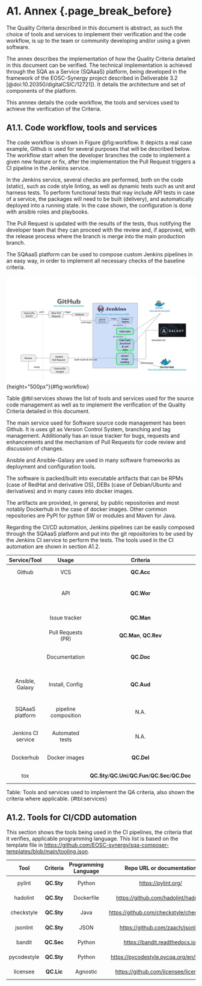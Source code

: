 # A1. Annex {.page_break_before}

The Quality Criteria described in this document is abstract, as such the choice of tools and
services to implement their verification and the code workflow, is up to the team or community
developing and/or using a given software.

The annex describes the implementation of how the Quality Criteria detailed in this document can be
verified. The technical implementation is achieved through the SQA as a Service (SQAaaS) platform,
being developed in the framework of the EOSC-Synergy project described in Deliverable 3.2
[@doi:10.20350/digitalCSIC/12721]). It details the architecture and set of components of the
platform.

This annnex details the code workflow, the tools and services used to achieve the verification of
the Criteria.

## A1.1. Code workflow, tools and services

The code workflow is shown in Figure @fig:workflow. It depicts a real case example, Github is used
for several purposes that will be described below. The workflow start when the developer branches
the code to implement a given new feature or fix, after the implementation the Pull Request triggers
a CI pipeline in the Jenkins service.

In the Jenkins service, several checks are performed, both on the code (static), such as code style
linting, as well as dynamic tests such as unit and harness tests. To perform functional tests that
may include API tests in case of a service, the packages will need to be built (delivery), and
automatically deployed into a running state. In the case shown, the configuration is done with
ansible roles and playbooks.

The Pull Request is updated with the results of the tests, thus notifying the developer team that
they can proceed with the review and, if approved, with the release process where the branch is
merge into the main production branch.

The SQAaaS platform can be used to compose custom Jenkins pipelines in an easy way, in order to
implement all necessary checks of the baseline criteria.

![Code workflow](images/devops.png){height="500px"}{#fig:workflow}

Table @tbl:services shows the list of tools and services used for the source code management as well
as to implement the verification of the Quality Criteria detailed in this document.

The main service used for Software source code management has been Github. It is uses git as Version
Control System, branching and tag management. Additionally has an issue tracker for bugs, requests
and enhancements and the mechanism of Pull Requests for code review and discussion of changes.

Ansible and Ansible-Galaxy are used in many software frameworks as deployment and configuration
tools.

The software is packed/built into executable artifacts that can be RPMs (case of RedHat and
derivative OS), DEBs (case of Debian/Ubuntu and derivatives) and in many cases into docker images.

The artifacts are provided, in general, by public repositories and most notably Dockerhub in the
case of docker images. Other common repositories are PyPI for python SW or modules and Maven for
Java.

Regarding the CI/CD automation, Jenkins pipelines can be easily composed through the SQAaaS platform
and put into the git repositories to be used by the Jenkins CI service to perform the tests. The
tools used in the CI automation are shown in section A1.2.

| Service/Tool    | Usage              | Criteria   | Comment                                      |
|:---------------:|:------------------:|:----------:|:--------------------------------------------:|
| Github          | VCS                | **QC.Acc** | Source code repository - git                 |
|                 | API                | **QC.Wor** | git branching management and version tagging |
|                 | Issue tracker      | **QC.Man** | Track issues, bugs, new features, etc.       |
|                 | Pull Requests (PR) | **QC.Man**, **QC.Rev** | Code review through PRs          |
|                 | Documentation      | **QC.Doc** | Documentation present in VCS repository (markdown) |
| Ansible, Galaxy | Install, Config    | **QC.Aud** | Automated deployment and configuration       |
| SQAaaS platform | pipeline composition | N.A.     | Pipeline composition for automatic tests     |
| Jenkins CI service | Automated tests | N.A.       | Execution of automatic tests     |
| Dockerhub       | Docker images      | **QC.Del** | Public repository of docker images     |
| tox             | | **QC.Sty**/**QC.Uni**/**QC.Fun**/**QC.Sec**/**QC.Doc** | Automated test framework |

Table: Tools and services used to implement the QA criteria, also shown the criteria where
applicable. {#tbl:services}

## A1.2. Tools for CI/CDD automation

This section shows the tools being used in the CI pipelines, the criteria that it verifies,
applicable programming language. This list is based on the template file in
<https://github.com/EOSC-synergy/sqa-composer-templates/blob/main/tooling.json>.

| Tool        | Criteria   | Programming Language | Repo URL or documentation | Summary           |
|:-----------:|:----------:|:--------------------:|:-------------------------:|:-----------------:|
| pylint      | **QC.Sty** | Python     | <https://pylint.org/>                      | Code style |
| hadolint    | **QC.Sty** | Dockerfile | <https://github.com/hadolint/hadolint>     | Code style |
| checkstyle  | **QC.Sty** | Java       | <https://github.com/checkstyle/checkstyle> | Code style |
| jsonlint    | **QC.Sty** | JSON       | <https://github.com/zaach/jsonlint>        | Code style |
| bandit      | **QC.Sec** | Python     | <https://bandit.readthedocs.io/>           | Static security |
| pycodestyle | **QC.Sty** | Python     | <https://pycodestyle.pycqa.org/en/latest/> | Code style |
| licensee    | **QC.Lic** | Agnostic   | <https://github.com/licensee/licensee>     | Check license |
